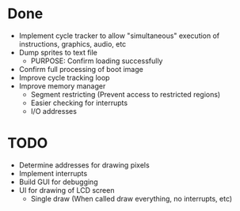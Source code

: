 # Done
- Implement cycle tracker to allow "simultaneous" execution of instructions, graphics, audio, etc
- Dump sprites to text file
	- PURPOSE: Confirm loading successfully
- Confirm full processing of boot image
- Improve cycle tracking loop
- Improve memory manager
	- Segment restricting (Prevent access to restricted regions)
	- Easier checking for interrupts
	- I/O addresses

# TODO
- Determine addresses for drawing pixels
- Implement interrupts
- Build GUI for debugging
- UI for drawing of LCD screen
	- Single draw (When called draw everything, no interrupts, etc)

